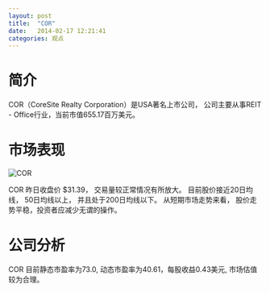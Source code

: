 ```yaml
---
layout: post
title:  "COR"
date:   2014-02-17 12:21:41
categories: 观点
---
```


# 简介
COR（CoreSite Realty Corporation）是USA著名上市公司，
公司主要从事REIT - Office行业，当前市值655.17百万美元。

# 市场表现

![COR](http://finviz.com/chart.ashx?t=COR&ty=c&ta=1&p=d&s=l)

COR 昨日收盘价 $31.39，
交易量较正常情况有所放大。
目前股价接近20日均线，
50日均线以上，
并且处于200日均线以下。
从短期市场走势来看，
股价走势平稳，投资者应减少无谓的操作。

# 公司分析
COR 目前静态市盈率为73.0, 动态市盈率为40.61，每股收益0.43美元,
市场估值较为合理。

